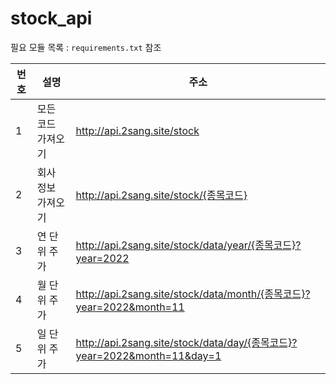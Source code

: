 # stock_api

필요 모듈 목록 : `requirements.txt` 참조

| 번호 | 설명 | 주소 |
| ---- | ---- | ---- |
| 1 | 모든 코드 가져오기 | http://api.2sang.site/stock |
| 2 | 회사 정보 가져오기 | http://api.2sang.site/stock/{종목코드} |
| 3 | 연 단위 주가 | http://api.2sang.site/stock/data/year/{종목코드}?year=2022 |
| 4 | 월 단위 주가 | http://api.2sang.site/stock/data/month/{종목코드}?year=2022&month=11 |
| 5 | 일 단위 주가 | http://api.2sang.site/stock/data/day/{종목코드}?year=2022&month=11&day=1 |